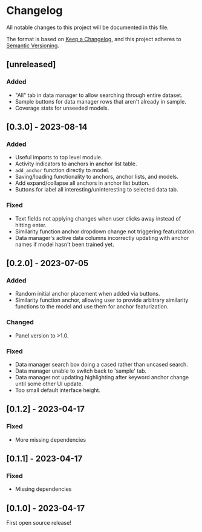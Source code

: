 # Changelog
All notable changes to this project will be documented in this file.

The format is based on [Keep a Changelog](https://keepachangelog.com/en/1.0.0/),
and this project adheres to [Semantic Versioning](https://semver.org/spec/v2.0.0.html).

## [unreleased]

### Added
* "All" tab in data manager to allow searching through entire dataset.
* Sample buttons for data manager rows that aren't already in sample.
* Coverage stats for unseeded models.

<!--### Fixed
* Issues adding two anchors with the same name.-->




## [0.3.0] - 2023-08-14

### Added
* Useful imports to top level module.
* Activity indicators to anchors in anchor list table.
* `add_anchor` function directly to model.
* Saving/loading functionality to anchors, anchor lists, and models.
* Add expand/collapse all anchors in anchor list button.
* Buttons for label all interesting/uninteresting to selected data tab.

### Fixed
* Text fields not applying changes when user clicks away instead of hitting enter.
* Similarity function anchor dropdown change not triggering featurization.
* Data manager's active data columns incorrectly updating with anchor names if model
    hasn't been trained yet.




## [0.2.0] - 2023-07-05

### Added
* Random initial anchor placement when added via buttons.
* Similarity function anchor, allowing user to provide arbitrary
    similarity functions to the model and use them for anchor featurization.

### Changed
* Panel version to >1.0.

### Fixed
* Data manager search box doing a cased rather than uncased search.
* Data manager unable to switch back to 'sample' tab.
* Data manager not updating highlighting after keyword anchor change
    until some other UI update.
* Too small default interface height.




## [0.1.2] - 2023-04-17

### Fixed
* More missing dependencies




## [0.1.1] - 2023-04-17

### Fixed
* Missing dependencies




## [0.1.0] - 2023-04-17

First open source release!
